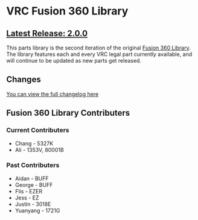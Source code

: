 # VRC Fusion 360 Library
## [Latest Release: 2.0.0](https://github.com/VEX-CAD/VEX-CAD-Fusion/releases/tag/v1.0.0)

This parts library is the second iteration of the original [Fusion 360 Library](https://github.com/VEX-CAD/VEX-CAD-Fusion/releases/tag/v1.0.0). The library features each and every VRC legal part currently available, and will continue to be updated as new parts get released. 

## Changes
[You can view the full changelog here](https://github.com/vindou/VEX-CAD-Fusion-Library/blob/main/changelog.md)

## Fusion 360 Library Contributers
### Current Contributers
- Chang - 5327K
- Ali - 1353V, 80001B
### Past Contributers
- Aidan - BUFF
- George - BUFF
- Flis - EZER
- Jess - EZ
- Justin - 3018E
- Yuanyang - 1721G
